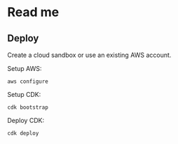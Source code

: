 # Read me

## Deploy
Create a cloud sandbox or use an existing AWS account.

Setup AWS:
```
aws configure
```

Setup CDK:
```
cdk bootstrap
```

Deploy CDK:
```
cdk deploy
```
